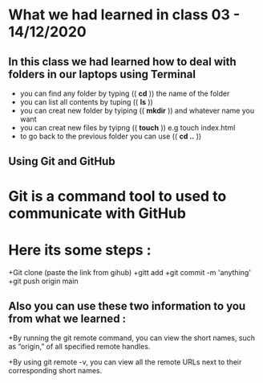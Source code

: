 # What we had learned in class 03 - 14/12/2020


## In this class we had learned how to deal with folders in our laptops using Terminal 

+ you can find any folder by typing (( **cd** )) the name of the folder 
+ you can list all contents by tuping (( **ls** ))
+ you can creat new folder by tyiping (( **mkdir** )) and whatever name you want 
+ you can creat new files by tyipng (( **touch** )) e.g touch index.html
+ to go back to the previous folder you can use (( **cd ..** ))

## Using Git and GitHub

# Git is a command tool to used to communicate with GitHub 
# Here its some steps :
+Git clone (paste the link from gihub)
+gitt add
+git commit -m 'anything'
+git push origin main

## Also you can use these two information to you from what we learned : 

+By running the git remote command, you can view the short names, such as “origin,” of all specified remote handles.

+By using git remote -v, you can view all the remote URLs next to their corresponding short names.
